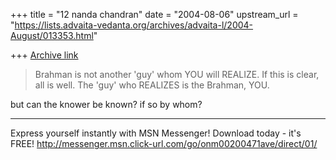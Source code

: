 +++
title = "12 nanda chandran"
date = "2004-08-06"
upstream_url = "https://lists.advaita-vedanta.org/archives/advaita-l/2004-August/013353.html"

+++
[Archive link](https://lists.advaita-vedanta.org/archives/advaita-l/2004-August/013353.html)

>Brahman is not another 'guy' whom YOU will REALIZE. If
>this is clear, all is well. The 'guy' who REALIZES is
>the Brahman, YOU.

but can the knower be known? if so by whom?

_________________________________________________________________
Express yourself instantly with MSN Messenger! Download today - it's FREE! 
http://messenger.msn.click-url.com/go/onm00200471ave/direct/01/


